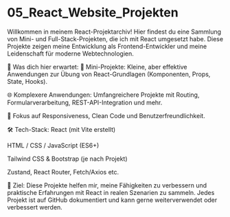 # 05_React_Website_Projekten


Willkommen in meinem React-Projektarchiv!
Hier findest du eine Sammlung von Mini- und Full-Stack-Projekten, die ich mit React umgesetzt habe. Diese Projekte zeigen meine Entwicklung als Frontend-Entwickler und meine Leidenschaft für moderne Webtechnologien.

🔹 Was dich hier erwartet:
🧩 Mini-Projekte: Kleine, aber effektive Anwendungen zur Übung von React-Grundlagen (Komponenten, Props, State, Hooks).

🌐 Komplexere Anwendungen: Umfangreichere Projekte mit Routing, Formularverarbeitung, REST-API-Integration und mehr.

🎯 Fokus auf Responsiveness, Clean Code und Benutzerfreundlichkeit.

🛠️ Tech-Stack:
React (mit Vite erstellt)

HTML / CSS / JavaScript (ES6+)

Tailwind CSS & Bootstrap (je nach Projekt)

Zustand, React Router, Fetch/Axios etc.

📌 Ziel:
Diese Projekte helfen mir, meine Fähigkeiten zu verbessern und praktische Erfahrungen mit React in realen Szenarien zu sammeln. Jedes Projekt ist auf GitHub dokumentiert und kann gerne weiterverwendet oder verbessert werden.
